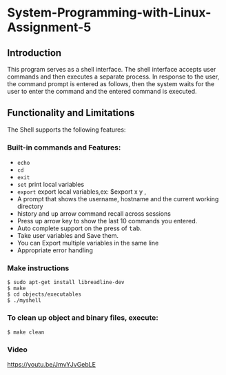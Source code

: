 # System-Programming-with-Linux-Assignment-5
## Introduction
This program serves as a shell interface. The shell interface accepts user commands and then executes a separate process. In response to the user, the command prompt is entered as follows, then the system waits for the user to enter the command and the entered command is executed.



## Functionality and Limitations
The Shell supports the following features:

### Built-in commands and Features: 
- `echo`
- `cd`
- `exit`
- `set` print local variables 
- `export` export local variables,ex: $export x y ,
- A prompt that shows the username, hostname and the current working directory
- history and <kbd>up</kbd> arrow command recall across sessions
- Press up arrow key to show the last 10 commands you entered.
- Auto complete support on the press of <kbd>tab</kbd>.
- Take user variables and Save them.
- You can Export multiple variables in the same line 
- Appropriate error handling

### Make instructions
```
$ sudo apt-get install libreadline-dev 
$ make
$ cd objects/executables
$ ./myshell
```
### To clean up object and binary files, execute:
```
$ make clean
```




### Video
https://youtu.be/JmvYJvGebLE
